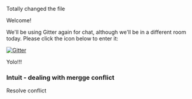 Totally changed the file

Welcome!

We'll be using Gitter again for chat, although we'll be in a different room today. Please click the icon below to enter it:

[![Gitter](https://badges.gitter.im/githubschool/friendly-pancake.svg)](https://gitter.im/githubschool/friendly-pancake?utm_source=badge&utm_medium=badge&utm_campaign=pr-badge)

Yolo!!!

### Intuit - dealing with mergge conflict

Resolve conflict